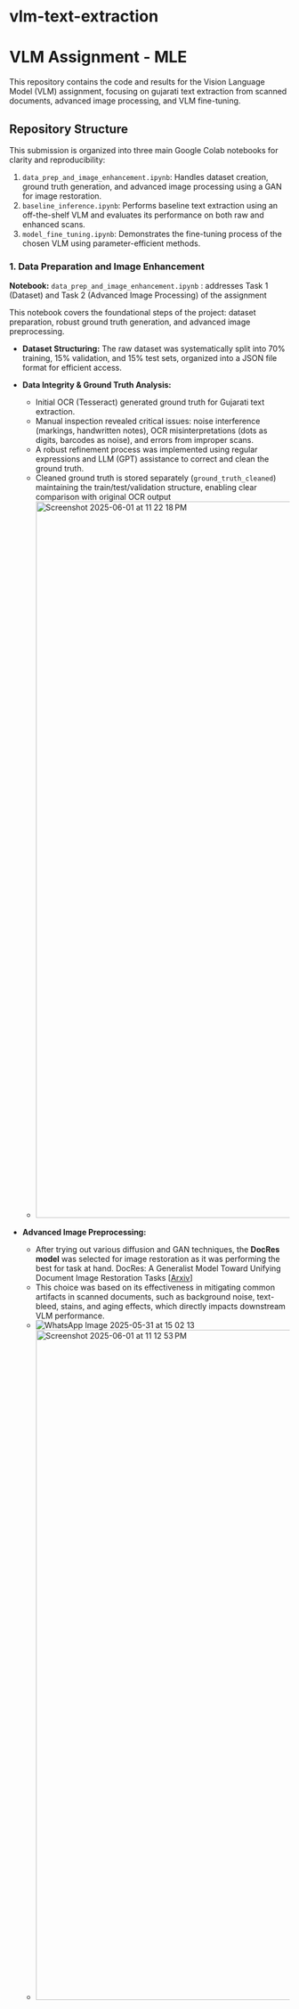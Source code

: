 # vlm-text-extraction
# VLM Assignment - MLE

This repository contains the code and results for the Vision Language Model (VLM) assignment, focusing on gujarati text extraction from scanned documents, advanced image processing, and VLM fine-tuning.

## Repository Structure

This submission is organized into three main Google Colab notebooks for clarity and reproducibility:

1.  `data_prep_and_image_enhancement.ipynb`: Handles dataset creation, ground truth generation, and advanced image processing using a GAN for image restoration.
2.  `baseline_inference.ipynb`: Performs baseline text extraction using an off-the-shelf VLM and evaluates its performance on both raw and enhanced scans.
3.  `model_fine_tuning.ipynb`: Demonstrates the fine-tuning process of the chosen VLM using parameter-efficient methods.

### 1. Data Preparation and Image Enhancement

**Notebook:** `data_prep_and_image_enhancement.ipynb` : addresses Task 1 (Dataset) and Task 2 (Advanced Image Processing) of the assignment


This notebook covers the foundational steps of the project: dataset preparation, robust ground truth generation, and advanced image preprocessing.

* **Dataset Structuring:** The raw dataset was systematically split into 70% training, 15% validation, and 15% test sets, organized into a JSON file format for efficient access.

* **Data Integrity & Ground Truth Analysis:**
    * Initial OCR (Tesseract) generated ground truth for Gujarati text extraction.
    * Manual inspection revealed critical issues: noise interference (markings, handwritten notes), OCR misinterpretations (dots as digits, barcodes as noise), and errors from improper scans.
    * A robust refinement process was implemented using regular expressions and LLM (GPT) assistance to correct and clean the ground truth.
    * Cleaned ground truth is stored separately (`ground_truth_cleaned`) maintaining the train/test/validation structure, enabling clear comparison with original OCR output
    * <img width="1286" alt="Screenshot 2025-06-01 at 11 22 18 PM" src="https://github.com/user-attachments/assets/1b5f9ef7-0bec-4be2-a6b0-b9dd3b9e8046" />



* **Advanced Image Preprocessing:**
    * After trying out various diffusion and GAN techniques, the **DocRes model** was selected for image restoration as it was performing the best for task at hand. DocRes: A Generalist Model Toward Unifying Document Image Restoration Tasks [[Arxiv](https://arxiv.org/abs/2405.04408)]
    * This choice was based on its effectiveness in mitigating common artifacts in scanned documents, such as background noise, text-bleed, stains, and aging effects, which directly impacts downstream VLM performance.
    * ![WhatsApp Image 2025-05-31 at 15 02 13](https://github.com/user-attachments/assets/5b4fac44-9865-4f85-ad79-837cb3d0a010)
    * <img width="1203" alt="Screenshot 2025-06-01 at 11 12 53 PM" src="https://github.com/user-attachments/assets/abb8bd2a-f49d-4982-93b6-9a6753616be3" />
